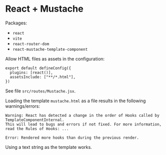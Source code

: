 # React + Mustache

Packages:

- `react`
- `vite`
- `react-router-dom`
- `react-mustache-template-component`

Allow HTML files as assets in the configuration:

```
export default defineConfig({
  plugins: [react()],
  assetsInclude: ["**/*.html"],
})
```

See file `src/routes/Mustache.jsx`.

Loading the template `mustache.html` as a file results in the following warnings/errors:

```
Warning: React has detected a change in the order of Hooks called by TemplateComponentInternal.
This will lead to bugs and errors if not fixed. For more information, read the Rules of Hooks: ...
```

```
Error: Rendered more hooks than during the previous render.
```

Using a text string as the template works.

